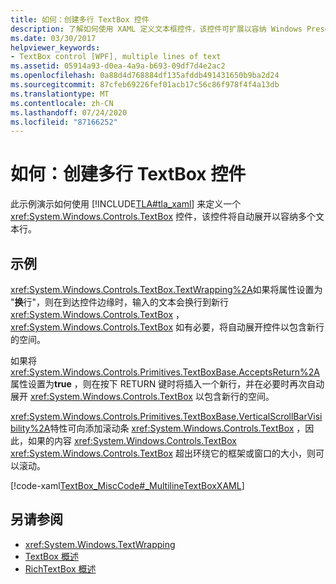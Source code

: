 ```yaml
---
title: 如何：创建多行 TextBox 控件
description: 了解如何使用 XAML 定义文本框控件，该控件可扩展以容纳 Windows Presentation Foundation 应用程序中的多个文本行。
ms.date: 03/30/2017
helpviewer_keywords:
- TextBox control [WPF], multiple lines of text
ms.assetid: 05914a93-d0ea-4a9a-b693-09df7d4e2ac2
ms.openlocfilehash: 0a88d4d768884df135afddb491431650b9ba2d24
ms.sourcegitcommit: 87cfeb69226fef01acb17c56c86f978f4f4a13db
ms.translationtype: MT
ms.contentlocale: zh-CN
ms.lasthandoff: 07/24/2020
ms.locfileid: "87166252"
---
```

# <a name="how-to-create-a-multiline-textbox-control"></a>如何：创建多行 TextBox 控件
此示例演示如何使用 [!INCLUDE[TLA#tla_xaml](../../../../includes/tlasharptla-xaml-md.md)] 来定义一个 <xref:System.Windows.Controls.TextBox> 控件，该控件将自动展开以容纳多个文本行。  
  
## <a name="example"></a>示例  
 <xref:System.Windows.Controls.TextBox.TextWrapping%2A>如果将属性设置为 "**换**行"，则在到达控件边缘时，输入的文本会换行到新行 <xref:System.Windows.Controls.TextBox> ， <xref:System.Windows.Controls.TextBox> 如有必要，将自动展开控件以包含新行的空间。  
  
 如果将 <xref:System.Windows.Controls.Primitives.TextBoxBase.AcceptsReturn%2A> 属性设置为**true** ，则在按下 RETURN 键时将插入一个新行，并在必要时再次自动展开 <xref:System.Windows.Controls.TextBox> 以包含新行的空间。  
  
 <xref:System.Windows.Controls.Primitives.TextBoxBase.VerticalScrollBarVisibility%2A>特性可向添加滚动条 <xref:System.Windows.Controls.TextBox> ，因此，如果的内容 <xref:System.Windows.Controls.TextBox> <xref:System.Windows.Controls.TextBox> 超出环绕它的框架或窗口的大小，则可以滚动。  
  
 [!code-xaml[TextBox_MiscCode#_MultilineTextBoxXAML](~/samples/snippets/csharp/VS_Snippets_Wpf/TextBox_MiscCode/CSharp/Window1.xaml#_multilinetextboxxaml)]  
  
## <a name="see-also"></a>另请参阅

- <xref:System.Windows.TextWrapping>
- [TextBox 概述](textbox-overview.md)
- [RichTextBox 概述](richtextbox-overview.md)
